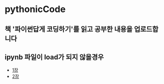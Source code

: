 # pythonicCode

## 책 '파이썬답게 코딩하기'를 읽고 공부한 내용을 업로드합니다

## ipynb 파일이 load가 되지 않을경우 
* [1장](https://nbviewer.jupyter.org/github/ha-mulan/pythonicCode/blob/master/1%EC%9E%A5_%EC%B2%A0%ED%95%99%EA%B3%BC%20%EA%B0%9C%EB%85%90.ipynb)
* [2장](https://nbviewer.jupyter.org/github/ha-mulan/pythonicCode/blob/master/2%EC%9E%A5_%EA%B8%B0%EB%B3%B8%EB%AC%B8%EB%B2%95.ipynb)
